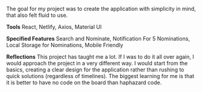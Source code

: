 The goal for my project was to create the application with simplicity in mind, that also felt fluid to use.

**Tools**
React, 
Netlify, 
Axios, 
Material UI

**Specified Features**
Search and Nominate, 
Notification For 5 Nominations, 
Local Storage for Nominations, 
Mobile Friendly 

**Reflections**
This project has taught me a lot. If I was to do it all over again, I would approach the project in a very different way. I would start from the basics, creating a clear design for the application rather than rushing to quick solutions (regardless of timelines). The biggest learning for me is that it is better to have no code on the board than haphazard code.
